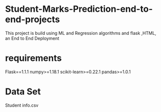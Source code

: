 # Student-Marks-Prediction-end-to-end-projects
This project is build using ML and Regression algorithms and flask ,HTML, an End to End Deployment 

# requirements 
Flask==1.1.1
numpy>=1.18.1
scikit-learn>=0.22.1
pandas>=1.0.1

# Data Set 
Student info.csv

